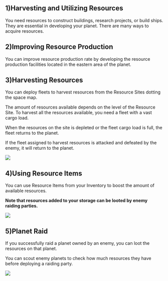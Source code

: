 ## 1)Harvesting and Utilizing Resources

 You need resources to construct buildings, research projects, or build ships. They are essential in developing your planet. There are many ways to acquire resources.



## 2)Improving Resource Production

 You can improve resource production rate by developing the resource production facilities located in the eastern area of the planet.



## 3)Harvesting Resources

 You can deploy fleets to harvest resources from the Resource Sites dotting the space map.

The amount of resources available depends on the level of the Resource Site. To harvest all the resources available, you need a fleet with a vast cargo load.

When the resources on the site is depleted or the fleet cargo load is full, the fleet returns to the planet.

If the fleet assigned to harvest resources is attacked and defeated by the enemy, it will return to the planet.

![](https://s3.ap-northeast-2.amazonaws.com/an2img/guide/400_001ResourceType.png)



## 4)Using Resource Items

 You can use Resource Items from your Inventory to boost the amount of available resources.

**Note that resources added to your storage can be looted by enemy raiding parties.**

![](https://s3.ap-northeast-2.amazonaws.com/an2img/guide/400_004Inventory.png)



## 5)Planet Raid

 If you successfully raid a planet owned by an enemy, you can loot the resources on that planet.

You can scout enemy planets to check how much resources they have before deploying a raiding party.

![](https://s3.ap-northeast-2.amazonaws.com/an2img/guide/400_005PlanetLoot.png)